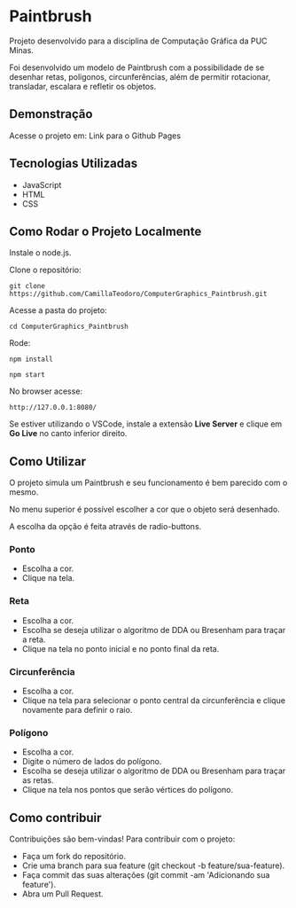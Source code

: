 # Paintbrush

Projeto desenvolvido para a disciplina de Computação Gráfica da PUC Minas.

Foi desenvolvido um modelo de Paintbrush com a possibilidade de se desenhar retas, poligonos, circunferências, além de permitir rotacionar, transladar, escalara e refletir os objetos.

## Demonstração

Acesse o projeto em: Link para o Github Pages

## Tecnologias Utilizadas
 - JavaScript
 - HTML
 - CSS

## Como Rodar o Projeto Localmente

Instale o node.js.

Clone o repositório:
```
git clone https://github.com/CamillaTeodoro/ComputerGraphics_Paintbrush.git
```

Acesse a pasta do projeto:
```
cd ComputerGraphics_Paintbrush
```

Rode:
```
npm install
```
```
npm start
```

No browser acesse:
```
http://127.0.0.1:8080/
```

Se estiver utilizando o VSCode, instale a extensão **Live Server** e clique em **Go Live** no canto inferior direito.

## Como Utilizar

O projeto simula um Paintbrush e seu funcionamento é bem parecido com o mesmo.

No menu superior é possível escolher a cor que o objeto será desenhado.

A escolha da opção é feita através de radio-buttons.

### Ponto
- Escolha a cor.
- Clique na tela.

### Reta
- Escolha a cor.
- Escolha se deseja utilizar o algoritmo de DDA ou Bresenham para traçar a reta.
- Clique na tela no ponto inicial e no ponto final da reta.

### Circunferência
- Escolha a cor.
- Clique na tela para selecionar o ponto central da circunferência e clique novamente para definir o raio.

### Polígono
- Escolha a cor.
- Digite o número de lados do polígono.
- Escolha se deseja utilizar o algoritmo de DDA ou Bresenham para traçar as retas.
- Clique na tela nos pontos que serão vértices do polígono.


## Como contribuir
Contribuições são bem-vindas! Para contribuir com o projeto:

 - Faça um fork do repositório.
 - Crie uma branch para sua feature (git checkout -b feature/sua-feature).
 - Faça commit das suas alterações (git commit -am 'Adicionando sua feature').
 - Abra um Pull Request.

